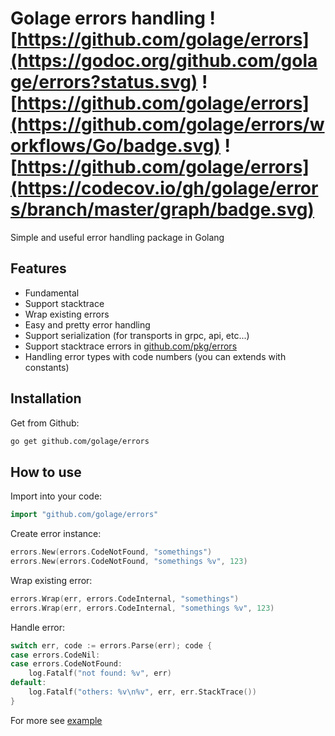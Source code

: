 # Golage errors handling ![https://github.com/golage/errors](https://godoc.org/github.com/golage/errors?status.svg) ![https://github.com/golage/errors](https://github.com/golage/errors/workflows/Go/badge.svg) ![https://github.com/golage/errors](https://codecov.io/gh/golage/errors/branch/master/graph/badge.svg)
Simple and useful error handling package in Golang

## Features
- Fundamental
- Support stacktrace
- Wrap existing errors
- Easy and pretty error handling 
- Support serialization (for transports in grpc, api, etc...)
- Support stacktrace errors in [github.com/pkg/errors](github.com/pkg/errors)
- Handling error types with code numbers (you can extends with constants)

## Installation
Get from Github:
```bash
go get github.com/golage/errors
```

## How to use
Import into your code:
```go
import "github.com/golage/errors"
```
Create error instance:
```go
errors.New(errors.CodeNotFound, "somethings")
errors.New(errors.CodeNotFound, "somethings %v", 123)
```
Wrap existing error:
```go
errors.Wrap(err, errors.CodeInternal, "somethings")
errors.Wrap(err, errors.CodeInternal, "somethings %v", 123)
```
Handle error:
```go
switch err, code := errors.Parse(err); code {
case errors.CodeNil:
case errors.CodeNotFound:
    log.Fatalf("not found: %v", err)
default:
    log.Fatalf("others: %v\n%v", err, err.StackTrace())
}
```
For more see [example](examples/main.go)
